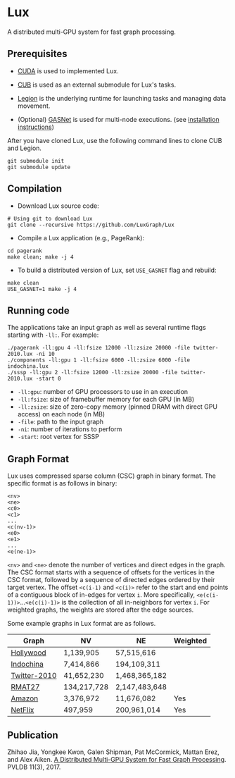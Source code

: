 Lux
========================
A distributed multi-GPU system for fast graph processing.

Prerequisites
-------------
* [CUDA](https://developer.nvidia.com/cuda-zone) is used to implemented Lux.

* [CUB](http://nvlabs.github.io/cub/) is used as an external submodule for Lux's tasks.

* [Legion](http://legion.stanford.edu/) is the underlying runtime for launching tasks and managing data movement.

* (Optional) [GASNet](http://gasnet.lbl.gov) is used for multi-node executions. (see [installation instructions](http://legion.stanford.edu/gasnet/))

After you have cloned Lux, use the following command lines to clone CUB and Legion. 
```
git submodule init
git submodule update
```

Compilation
-----------
* Download Lux source code:
```
# Using git to download Lux
git clone --recursive https://github.com/LuxGraph/Lux
```
* Compile a Lux application (e.g., PageRank):
```
cd pagerank
make clean; make -j 4
```
* To build a distributed version of Lux, set `USE_GASNET` flag and rebuild:
```
make clean
USE_GASNET=1 make -j 4
```

Running code
------------
The applications take an input graph as well as several runtime flags starting with `-ll:`. For example:
```
./pagerank -ll:gpu 4 -ll:fsize 12000 -ll:zsize 20000 -file twitter-2010.lux -ni 10
./components -ll:gpu 1 -ll:fsize 6000 -ll:zsize 6000 -file indochina.lux
./sssp -ll:gpu 2 -ll:fsize 12000 -ll:zsize 20000 -file twitter-2010.lux -start 0
```
* `-ll:gpu`: number of GPU processors to use in an execution 
* `-ll:fsize`: size of framebuffer memory for each GPU (in MB) 
* `-ll:zsize`: size of zero-copy memory (pinned DRAM with direct GPU access) on each node (in MB)
* `-file`: path to the input graph
* `-ni`: number of iterations to perform
* `-start`: root vertex for SSSP

Graph Format
------------
Lux uses compressed sparse column (CSC) graph in binary format. The specific format is as follows in binary:
```
<nv>
<ne>
<c0>
<c1>
...
<c(nv-1)>
<e0>
<e1>
...
<e(ne-1)>
```
`<nv>` and `<ne>` denote the number of vertices and direct edges in the graph.
The CSC format starts with a sequence of offsets for the vertices in the CSC format, followed by a sequence of directed edges ordered by their target vertex.
The offset `<c(i-1)` and `<c(i)>` refer to the start and end points of a contiguous block of in-edges for vertex `i`.
More specifically, `<e(c(i-1))>`...`<e(c(i)-1)>` is the collection of all in-neighbors for vertex `i`.
For weighted graphs, the weights are stored after the edge sources.

Some example graphs in Lux format are as follows.

| **Graph**                                                       |  **NV**     | **NE**        | **Weighted** |
|-----------------------------------------------------------------|-------------|---------------|--------------|
| [Hollywood](http://sapling.stanford.edu/~zhihao/hollywood.lux)  | 1,139,905   | 57,515,616    |              |
| [Indochina](http://sapling.stanford.edu/~zhihao/indochina.lux)  | 7,414,866   | 194,109,311   |              |
| [Twitter-2010](http://sapling.stanford.edu/~zhihao/twitter.lux) | 41,652,230  | 1,468,365,182 |              |
| [RMAT27](http://sapling.stanford.edu/~zhihao/rmat.lux)          | 134,217,728 | 2,147,483,648 |              |
| [Amazon](http://sapling.stanford.edu/~zhihao/amazon.lux)        | 3,376,972   | 11,676,082    | Yes          |
| [NetFlix](http://sapling.stanford.edu/~zhihao/netflix.lux)      | 497,959     | 200,961,014   | Yes          |


Publication
-----------
Zhihao Jia, Yongkee Kwon, Galen Shipman, Pat McCormick, Mattan Erez, and Alex Aiken. [A Distributed Multi-GPU System for Fast Graph Processing](http://www.vldb.org/pvldb/vol11/p297-jia.pdf). PVLDB 11(3), 2017.
